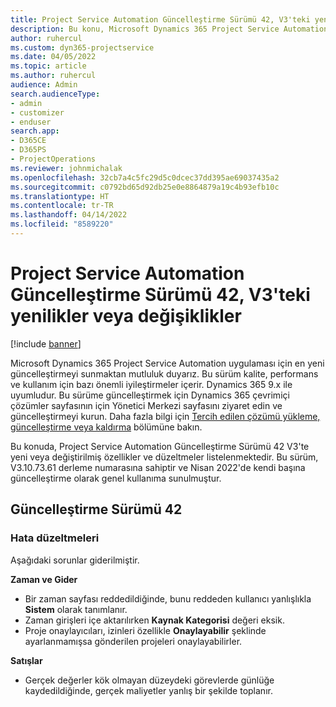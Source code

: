 ```yaml
---
title: Project Service Automation Güncelleştirme Sürümü 42, V3'teki yenilikler veya değişiklikler
description: Bu konu, Microsoft Dynamics 365 Project Service Automation Güncelleştirme Sürümü 42, V3'tebulunan özellikleri ve düzeltmeleri listeler.
author: ruhercul
ms.custom: dyn365-projectservice
ms.date: 04/05/2022
ms.topic: article
ms.author: ruhercul
audience: Admin
search.audienceType:
- admin
- customizer
- enduser
search.app:
- D365CE
- D365PS
- ProjectOperations
ms.reviewer: johnmichalak
ms.openlocfilehash: 32cb7a4c5fc29d5c0dcec37dd395ae69037435a2
ms.sourcegitcommit: c0792bd65d92db25e0e8864879a19c4b93efb10c
ms.translationtype: HT
ms.contentlocale: tr-TR
ms.lasthandoff: 04/14/2022
ms.locfileid: "8589220"
---
```

# <a name="whats-new-or-changed-in-project-service-automation-update-release-42-v3"></a>Project Service Automation Güncelleştirme Sürümü 42, V3'teki yenilikler veya değişiklikler

[!include [banner](../includes/psa-now-project-operations.md)]

Microsoft Dynamics 365 Project Service Automation uygulaması için en yeni güncelleştirmeyi sunmaktan mutluluk duyarız. Bu sürüm kalite, performans ve kullanım için bazı önemli iyileştirmeler içerir. Dynamics 365 9.x ile uyumludur. Bu sürüme güncelleştirmek için Dynamics 365 çevrimiçi çözümler sayfasının için Yönetici Merkezi sayfasını ziyaret edin ve güncelleştirmeyi kurun. Daha fazla bilgi için [Tercih edilen çözümü yükleme, güncelleştirme veya kaldırma](/power-platform/admin/install-remove-preferred-solution) bölümüne bakın.

Bu konuda, Project Service Automation Güncelleştirme Sürümü 42 V3'te yeni veya değiştirilmiş özellikler ve düzeltmeler listelenmektedir. Bu sürüm, V3.10.73.61 derleme numarasına sahiptir ve Nisan 2022'de kendi başına güncelleştirme olarak genel kullanıma sunulmuştur.

## <a name="update-release-42"></a>Güncelleştirme Sürümü 42

### <a name="bug-fixes"></a>Hata düzeltmeleri

Aşağıdaki sorunlar giderilmiştir.

**Zaman ve Gider**

- Bir zaman sayfası reddedildiğinde, bunu reddeden kullanıcı yanlışlıkla **Sistem** olarak tanımlanır.
- Zaman girişleri içe aktarılırken **Kaynak Kategorisi** değeri eksik.
- Proje onaylayıcıları, izinleri özellikle **Onaylayabilir** şeklinde ayarlanmamışsa gönderilen projeleri onaylayabilirler.

**Satışlar**

- Gerçek değerler kök olmayan düzeydeki görevlerde günlüğe kaydedildiğinde, gerçek maliyetler yanlış bir şekilde toplanır.
